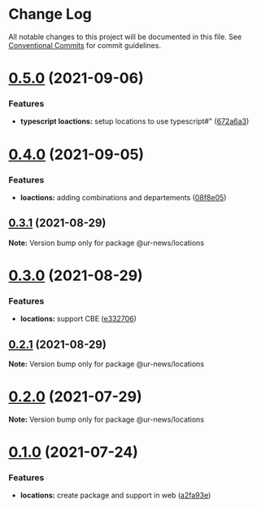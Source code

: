 # Change Log

All notable changes to this project will be documented in this file.
See [Conventional Commits](https://conventionalcommits.org) for commit guidelines.

# [0.5.0](https://github.com/RedJanvier/ur-news/compare/v0.4.0...v0.5.0) (2021-09-06)


### Features

* **typescript loactions:** setup locations to use typescript#" ([672a6a3](https://github.com/RedJanvier/ur-news/commit/672a6a346f00b06a4c5da4b766c2d59e23c98525))





# [0.4.0](https://github.com/RedJanvier/ur-news/compare/v0.3.1...v0.4.0) (2021-09-05)


### Features

* **loactions:** adding combinations and departements ([08f8e05](https://github.com/RedJanvier/ur-news/commit/08f8e053677f268d47929c29c6c373579ab827e2))





## [0.3.1](https://github.com/RedJanvier/ur-news/compare/v0.3.0...v0.3.1) (2021-08-29)

**Note:** Version bump only for package @ur-news/locations





# [0.3.0](https://github.com/RedJanvier/ur-news/compare/v0.2.0...v0.3.0) (2021-08-29)


### Features

* **locations:** support CBE ([e332706](https://github.com/RedJanvier/ur-news/commit/e332706d0d0025e635801454d9e14b1addd55454))





## [0.2.1](https://github.com/RedJanvier/ur-news/compare/v0.2.0...v0.2.1) (2021-08-29)

**Note:** Version bump only for package @ur-news/locations





# [0.2.0](https://github.com/RedJanvier/ur-news/compare/v0.1.0...v0.2.0) (2021-07-29)

**Note:** Version bump only for package @ur-news/locations





# [0.1.0](https://github.com/RedJanvier/ur-news/compare/v0.0.3...v0.1.0) (2021-07-24)


### Features

* **locations:** create package and support in web ([a2fa93e](https://github.com/RedJanvier/ur-news/commit/a2fa93ef98930043bed260f91b767bdb404d6791))
